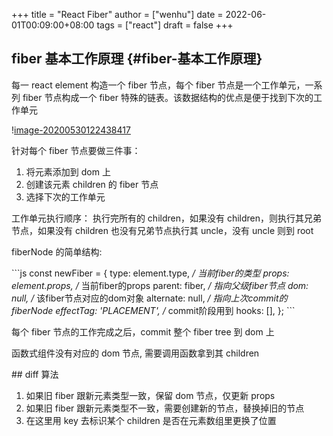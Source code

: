 +++
title = "React Fiber"
author = ["wenhu"]
date = 2022-06-01T00:09:00+08:00
tags = ["react"]
draft = false
+++

## fiber 基本工作原理 {#fiber-基本工作原理}

每一 react element 构造一个 fiber 节点，每个 fiber 节点是一个工作单元，一系列 fiber 节点构成一个 fiber 特殊的链表。该数据结构的优点是便于找到下次的工作单元

\![image-20200530122438417](./fiber.png)

针对每个 fiber 节点要做三件事：

1.  将元素添加到 dom 上
2.  创建该元素 children 的 fiber 节点
3.  选择下次的工作单元

工作单元执行顺序： 执行完所有的 children，如果没有 children，则执行其兄弟节点，如果没有 children 也没有兄弟节点执行其 uncle，没有 uncle 则到 root

fiberNode 的简单结构:

\`\`\`js
const newFiber = {
  type: element.type, _/ 当前fiber的类型
  props: element.props, /_ 当前fiber的props
  parent: fiber, _/ 指向父级fiber节点
  dom: null, /_ 该fiber节点对应的dom对象
  alternate: null, _/ 指向上次commit的fiberNode
  effectTag: 'PLACEMENT', /_ commit阶段用到
  hooks: [],
};
\`\`\`

每个 fiber 节点的工作完成之后，commit 整个 fiber tree 到 dom 上

函数式组件没有对应的 dom 节点, 需要调用函数拿到其 children

\## diff 算法

1.  如果旧 fiber 跟新元素类型一致，保留 dom 节点，仅更新 props
2.  如果旧 fiber 跟新元素类型不一致，需要创建新的节点，替换掉旧的节点
3.  在这里用 key 去标识某个 children 是否在元素数组里更换了位置
